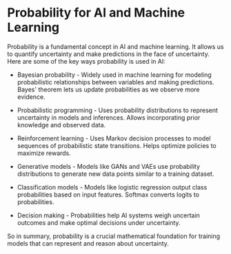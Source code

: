 # Probability for AI and Machine Learning

Probability is a fundamental concept in AI and machine learning. It allows us to quantify uncertainty and make predictions in the face of uncertainty. Here are some of the key ways probability is used in AI:

- Bayesian probability - Widely used in machine learning for modeling probabilistic relationships between variables and making predictions. Bayes' theorem lets us update probabilities as we observe more evidence.

- Probabilistic programming - Uses probability distributions to represent uncertainty in models and inferences. Allows incorporating prior knowledge and observed data.

- Reinforcement learning - Uses Markov decision processes to model sequences of probabilistic state transitions. Helps optimize policies to maximize rewards.

- Generative models - Models like GANs and VAEs use probability distributions to generate new data points similar to a training dataset.

- Classification models - Models like logistic regression output class probabilities based on input features. Softmax converts logits to probabilities.

- Decision making - Probabilities help AI systems weigh uncertain outcomes and make optimal decisions under uncertainty.

So in summary, probability is a crucial mathematical foundation for training models that can represent and reason about uncertainty.

